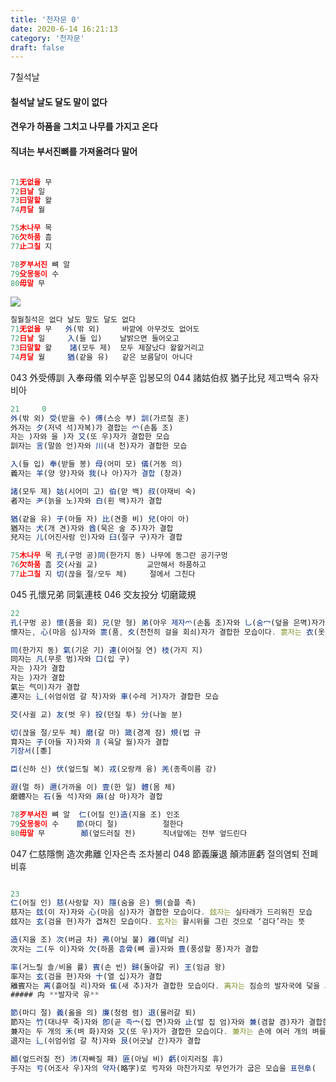 ```yaml
---
title: '천자문 0'
date: 2020-6-14 16:21:13
category: '천자문'
draft: false
---
```


7칠석날 
#### 칠석날 날도 달도 말이 없다 
#### 견우가 하품을 그치고 나무를 가지고 온다 
#### 직녀는 부서진뼈를 가져올려다 말어

```js

71无없을 무
72日날 일
73曰말할 왈
74月달 월

75木나무 목
76欠하품 흠
77止그칠 지

78歹부서진 뼈 알
79殳몽둥이 수
80毋말 무
```

![](https://i.ibb.co/SsY0kw8/2020-07-01-3-47-08.png)
```js
칠월칠석은 없다 날도 말도 달도 없다
71无없을 무   外(밖 외)     바깥에 아무것도 없어도
72日날 일     入(들 입)    날밝으면 들어오고
73曰말할 왈    諸(모두 제)  모두 제잘났다 왈왈거리고
74月달 월     猶(같을 유)   같은 보름달이 아니다
```
043 外受傅訓 入奉母儀  외수부훈 입봉모의
044 諸姑伯叔 猶子比兒  제고백숙 유자비아

```js
21     0
外(밖 외) 受(받을 수) 傅(스승 부) 訓(가르칠 훈)
外자는 夕(저녁 석)자복)가 결합는 爫(손톱 조)
자는 )자와 을 )자 又(또 우)자가 결합한 모습
訓자는 言(말씀 언)자와 川(내 천)자가 결합한 모습

入(들 입) 奉(받들 봉) 母(어미 모) 儀(거동 의)
義자는 羊(양 양)자와 我(나 아)자가 결합 (창과)

諸(모두 제) 姑(시어미 고) 伯(맏 백) 叔(아재비 숙)
者자는 耂(늙을 노)자와 白(흰 백)자가 결합

猶(같을 유) 子(아들 자) 比(견줄 비) 兒(아이 아)
猶자는 犬(개 견)자와 酋(묵은 술 추)자가 결합
兒자는 儿(어진사람 인)자와 臼(절구 구)자가 결합
```
```js
75木나무 목 孔(구멍 공)同(한가지 동) 나무에 동그란 공기구멍
76欠하품 흠 交(사귈 교)           교만해서 하품하고
77止그칠 지 切(끊을 절/모두 체)     절에서 그친다
```
045 孔懷兄弟 同氣連枝 
046 交友投分 切磨箴規 

```js
22
孔(구멍 공) 懷(품을 회) 兄(맏 형) 弟(아우 제자爫(손톱 조)자와 乚(숨冖(덮을 은멱)자가 결합
懷자는, 心(마음 심)자와 褱(품, 夊(천천히 걸을 회쇠)자가 결합한 모습이다. 褱자는 衣(옷 의)자에 目(눈 목)자를 결합

同(한가지 동) 氣(기운 기) 連(이어질 연) 枝(가지 지)
同자는 凡(무릇 범)자와 口(입 구)
자는 )자가 결합
자는 )자가 결합
氣는 气미)자가 결합
連자는 辶(쉬엄쉬엄 갈 착)자와 車(수레 거)자가 결합한 모습

交(사귈 교) 友(벗 우) 投(던질 투) 分(나눌 분)

切(끊을 절/모두 체) 磨(갈 마) 箴(경계 잠) 規(법 규
育자는 子(아들 자)자와 ⺼(육달 월)자가 결합
기장서([黍]

臣(신하 신) 伏(엎드릴 복) 戎(오랑캐 융) 羌(종족이름 강)

遐(멀 하) 邇(가까울 이) 壹(한 일) 體(몸 체)
磨體자는 石(돌 석)자와 麻(삼 마)자가 결합
```
```js
78歹부서진 뼈 알  仁(어질 인)造(지을 조) 인조
79殳몽둥이 수    節(마디 절)          절한다
80毋말 무        顚(엎드러질 전)      직녀앞에는 전부 엎드린다
```
047 仁慈隱惻 造次弗離 인자은측 조차불리
048 節義廉退 顛沛匪虧 절의염퇴 전폐비휴
```js

23
仁(어질 인) 慈(사랑할 자) 隱(숨을 은) 惻(슬플 측)
慈자는 玆(이 자)자와 心(마음 심)자가 결합한 모습이다. 玆자는 실타래가 드리워진 모습
玆자는 玄(검을 현)자가 겹쳐진 모습이다. 玄자는 활시위를 그린 것으로 ‘검다’라는 뜻

造(지을 조) 次(버금 차) 弗(아닐 불) 離(떠날 리)
次자는 二(두 이)자와 欠(하품 흠骨(뼈 골)자와 豊(풍성할 풍)자가 결합

率(거느릴 솔/비율 률) 賓(손 빈) 歸(돌아갈 귀) 王(임금 왕)
率자는 玄(검을 현)자와 十(열 십)자가 결합
離賓자는 离(흩어질 리)자와 隹(새 추)자가 결합한 모습이다. 离자는 짐승의 발자국에 덫을 그린 것으로 ‘흩어지다’라는 뜻
##### 禸 **발자국 유**

節(마디 절) 義(옳을 의) 廉(청렴 렴) 退(물러갈 퇴)
節자는 竹(대나무 죽)자와 卽(곧 즉宀(집 면)자와 止(발 집 엄)자와 兼(겸할 겸)자가 결합한 모습이다. 兼자는 손에 벼를 움켜쥐고 있는 모습
兼자는 두 개의 禾(벼 화)자와 又(또 우)자가 결합한 모습이다. 兼자는 손에 여러 개의 벼를 움켜쥔 모습
退자는 辶(쉬엄쉬엄 갈 착)자와 艮(어긋날 간)자가 결합

顚(엎드러질 전) 沛(자빠질 패) 匪(아닐 비) 虧(이지러질 휴)
于자는 亏(어조사 우)자의 약자(略字)로 亏자와 마찬가지로 무언가가 굽은 모습을 표현阜(
```
<!--stackedit_data:
eyJoaXN0b3J5IjpbLTYyMzA2MDQ0MCwtMjEyODA4Njc5MSwxNT
AwOTcxNDU5LC0xNjE2NjA4NTU0LDEwMjMyODAzOCwtMTgxMDY0
ODExMCwxMTQ0Njc5NjM3LC0xNDM5MzE2MTkyLC05OTU5MzE5OD
gsLTExODc0MjY5ODcsLTg3MzU0MTE2MCwtMzI2ODk4NTYwLC01
MDAwODQ0MTIsMTQzOTMyNTEwNiwxMTYxNTY4Nzc0LC0xMzkwNz
c5MzU4LDU3MTcyMTY0NywtODYxNjI0NjY4LC03ODQ3MDMxODEs
Njc4NzExNjA0XX0=
-->